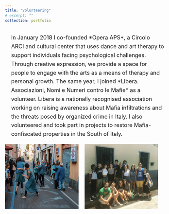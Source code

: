 ```yaml
---
title: "Volunteering"
# excerpt: ""
collection: portfolio
---
```


<!-- Full-width content container -->
<div style="width: 100%; padding: 0; margin: 0; box-sizing: border-box;">
  
  <!-- Full-width text section -->
  <p style="width: 100%; font-size: 18px; line-height: 1.6; padding: 0 20px;">
      In January 2018 I co-founded *Opera APS*, a Circolo ARCI and cultural center that uses dance and art therapy to support individuals facing psychological challenges. Through creative expression, we provide a space for people to engage with the arts as a means of therapy and personal growth. The same year, I joined *Libera. Associazioni, Nomi e Numeri contro le Mafie* as a volunteer. Libera is a nationally recognised association working on raising awareness about Mafia infiltrations and the threats posed by organized crime in Italy. I also volunteered and took part in projects to restore Mafia-confiscated properties in the South of Italy.
  </p>

  <!-- Full-width images with a side-by-side layout -->
  <div style="display: flex; justify-content: center; gap: 20px; width: 100%; padding: 0;">
      <img src="/images/WhatsApp%20Image%202025-01-17%20at%2011.14.50.jpeg" style="width: 100%; max-width: 48%;"/>
      <img src="/images/WhatsApp%20Image%202025-01-17%20at%2011.14.50%20(1).jpeg" style="width: 100%; max-width: 48%;"/>
  </div>
</div>

